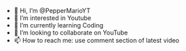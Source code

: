 - 👋 Hi, I’m @PepperMarioYT
- 👀 I’m interested in Youtube
- 🌱 I’m currently learning Coding
- 💞️ I’m looking to collaborate on YouTube
- 📫 How to reach me: use comment section of latest video

<!---
PepperMarioYT/PepperMarioYT is a ✨ special ✨ repository because its `README.md` (this file) appears on your GitHub profile.
You can click the Preview link to take a look at your changes.
--->

